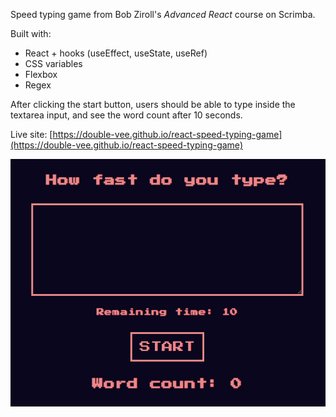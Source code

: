 Speed typing game from Bob Ziroll's _Advanced React_ course on Scrimba.

Built with:

- React + hooks (useEffect, useState, useRef)
- CSS variables
- Flexbox
- Regex

After clicking the start button, users should be able to
type inside the textarea input, and see the word count after 10 seconds.

Live site: [https://double-vee.github.io/react-speed-typing-game](https://double-vee.github.io/react-speed-typing-game)

![Speed typing game screenshot](./speed-typing.png)
